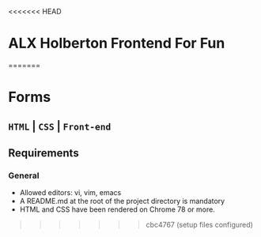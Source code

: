 <<<<<<< HEAD
# ALX Holberton Frontend For Fun
=======
# Forms
```HTML``` | ```CSS``` | ```Front-end```
---
## Requirements
### General
* Allowed editors: vi, vim, emacs
* A README.md at the root of the project directory is mandatory
* HTML and CSS have been rendered on Chrome 78 or more.
>>>>>>> cbc4767 (setup files configured)
